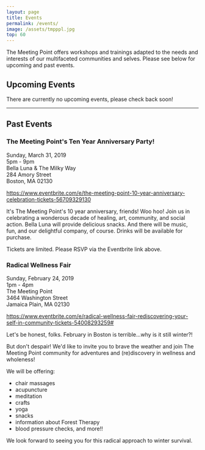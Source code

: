 ```yaml
---
layout: page
title: Events
permalink: /events/
image: /assets/tmpppl.jpg
top: 60
---
```


The Meeting Point offers workshops and trainings adapted to the needs and interests of our multifaceted communities and selves. Please see below for upcoming and past events.

## Upcoming Events
There are currently no upcoming events, please check back soon!

---

## Past Events

### The Meeting Point's Ten Year Anniversary Party!
Sunday, March 31, 2019<br>
5pm - 9pm<br>
Bella Luna & The Milky Way<br>
284 Amory Street<br> 
Boston, MA 02130

<https://www.eventbrite.com/e/the-meeting-point-10-year-anniversary-celebration-tickets-56709329130>

It's The Meeting Point's 10 year anniversary, friends! Woo hoo! Join us in celebrating a wonderous decade of healing, art, community, and social action. Bella Luna will provide delicious snacks. And there will be music, fun, and our delightful company, of course. Drinks will be available for purchase.

Tickets are limited. Please RSVP via the Eventbrite link above.


### Radical Wellness Fair
Sunday, February 24, 2019<br>
1pm - 4pm<br>
The Meeting Point<br>
3464 Washington Street<br>
Jamaica Plain, MA 02130

<https://www.eventbrite.com/e/radical-wellness-fair-rediscovering-your-self-in-community-tickets-54008293259#>

Let's be honest, folks. February in Boston is terrible...why is it still winter?!

But don't despair! We'd like to invite you to brave the weather and join The Meeting Point community for adventures and (re)discovery in wellness and wholeness!

We will be offering:
* chair massages
* acupuncture
* meditation
* crafts
* yoga
* snacks
* information about Forest Therapy
* blood pressure checks, and more!!

We look forward to seeing you for this radical approach to winter survival.
